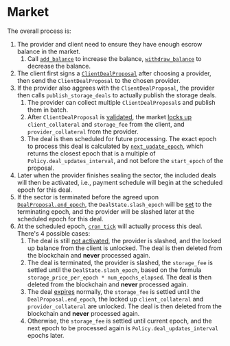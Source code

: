 # Market

The overall process is:
1. The provider and client need to ensure they have enough escrow balance in the market.
    1. Call [`add_balance`](https://github.com/filecoin-project/builtin-actors/blob/f28bfd0339ea51479efc5697eefffaddf5e9c244/actors/market/src/lib.rs#L111) to increase the balance, [`withdraw_balance`](https://github.com/filecoin-project/builtin-actors/blob/f28bfd0339ea51479efc5697eefffaddf5e9c244/actors/market/src/lib.rs#L136) to decrease the balance.
2. The client first signs a [`ClientDealProposal`](https://github.com/filecoin-project/builtin-actors/blob/f28bfd0339ea51479efc5697eefffaddf5e9c244/actors/market/src/deal.rs#L130) after choosing a provider, then send the `ClientDealProposal` to the chosen provider.
3. If the provider also aggrees with the `ClientDealProposal`, the provider then calls `publish_storage_deals` to actually publish the storage deals.
    1. The provider can collect multiple `ClientDealProposal`s and publish them in batch.
    2. After `ClientDealProposal` is [validated](https://github.com/filecoin-project/builtin-actors/blob/f28bfd0339ea51479efc5697eefffaddf5e9c244/actors/market/src/lib.rs#L246), the market [locks up](https://github.com/filecoin-project/builtin-actors/blob/f28bfd0339ea51479efc5697eefffaddf5e9c244/actors/market/src/lib.rs#L435) `client_collateral` and `storage_fee` from the client, and `provider_collateral` from the provider.
    3. The deal is then scheduled for future processing. The exact epoch to process this deal is calculated by [`next_update_epoch`](https://github.com/filecoin-project/builtin-actors/blob/f28bfd0339ea51479efc5697eefffaddf5e9c244/actors/market/src/lib.rs#L1149-L1154), which returns the closest epoch that is a multiple of `Policy.deal_updates_interval`, and not before the `start_epoch` of the proposal.
4. Later when the provider finishes sealing the sector, the included deals will then be activated, i.e., payment schedule will begin at the scheduled epoch for this deal.
5. If the sector is terminated before the agreed upon [`DealProposal.end_epoch`](https://github.com/filecoin-project/builtin-actors/blob/f28bfd0339ea51479efc5697eefffaddf5e9c244/actors/market/src/deal.rs#L108), the `DealState.slash_epoch` will be [set](https://github.com/filecoin-project/builtin-actors/blob/f28bfd0339ea51479efc5697eefffaddf5e9c244/actors/market/src/lib.rs#L656-L676) to the terminating epoch, and the provider will be slashed later at the scheduled epoch for this deal.
6. At the scheduled epoch, [`cron_tick`](https://github.com/filecoin-project/builtin-actors/blob/f28bfd0339ea51479efc5697eefffaddf5e9c244/actors/market/src/lib.rs#L705) will  actually process this deal. There's 4 possible cases:
    1. The deal is still [not activated](https://github.com/filecoin-project/builtin-actors/blob/f28bfd0339ea51479efc5697eefffaddf5e9c244/actors/market/src/lib.rs#L726-L767), the provider is slashed, and the locked up balance from the client is unlocked. The deal is then deleted from the blockchain and **never** processed again.
    2. The deal is terminated, the provider is slashed, the `storage_fee` is settled until the `DealState.slash_epoch`, based on the formula `storage_price_per_epoch * num_epochs_elapsed`. The deal is then deleted from the blockchain and **never** processed again.
    3. The deal [expires](https://github.com/filecoin-project/builtin-actors/blob/f28bfd0339ea51479efc5697eefffaddf5e9c244/actors/market/src/state.rs#L665-L668) normally, the `storage_fee` is settled until the `DealProposal.end_epoch`, the locked up `client_collateral` and `provider_collateral` are unlocked. The deal is then deleted from the blockchain and **never** processed again. 
    4. Otherwise, the `storage_fee` is settled until current epoch, and the next epoch to be processed again is `Policy.deal_updates_interval` epochs later.